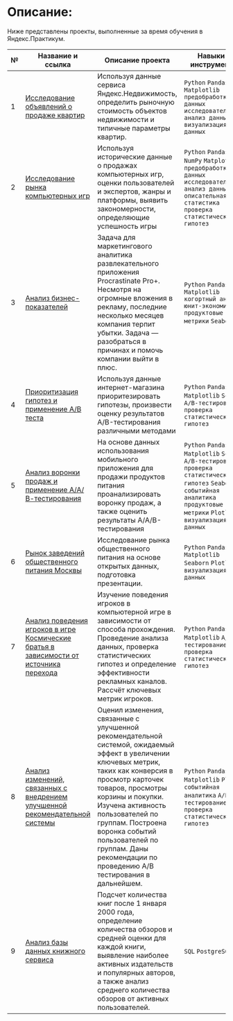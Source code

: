 # Описание:
Ниже представлены проекты, выполненные за время обучения в Яндекс.Практикум.

| № | Название и ссылка | Описание проекта | Навыки и инструменты |
|---|-------------------|------------------|---------------------|
| 1 | [Исследование объявлений о продаже квартир](https://goo.su/5YuG3) | Используя данные сервиса Яндекс.Недвижимость, определить рыночную стоимость объектов недвижимости и типичные параметры квартир. | ``Python`` ``Pandas`` ``Matplotlib`` ``предобработка данных`` ``исследовательский анализ данных`` ``визуализация данных``  |
| 2 | [Исследование рынка компьютерных игр](https://goo.su/aSXIJ) | Используя исторические данные о продажах компьютерных игр, оценки пользователей и экспертов, жанры и платформы, выявить закономерности, определяющие успешность игры  | ``Python`` ``Pandas`` ``NumPy`` ``Matplotlib`` ``предобработка данных`` ``исследовательский анализ данных`` ``описательная статистика`` ``проверка статистических гипотез`` |
| 3 | [Анализ бизнес-показателей](https://goo.su/MAkD) | Задача для маркетингового аналитика развлекательного приложения Procrastinate Pro+. Несмотря на огромные вложения в рекламу, последние несколько месяцев компания терпит убытки. Задача — разобраться в причинах и помочь компании выйти в плюс.| ``Python`` ``Pandas`` ``Matplotlib`` ``когортный анализ`` ``юнит-экономика`` ``продуктовые метрики`` ``Seaborn`` |
| 4 | [Приоритизация гипотез и применение А/В теста](https://goo.su/ZyqdS) | Используя данные интернет-магазина приоритезировать гипотезы, произвести оценку результатов A/B-тестирования различными методами | ``Python`` ``Pandas`` ``Matplotlib`` ``SciPy`` ``A/B-тестирование`` ``проверка статистических гипотез`` |
| 5 | [Анализ воронки продаж и применение А/А/В-тестирования](https://goo.su/16tWS) | На основе данных использования мобильного приложения для продажи продуктов питания проанализировать воронку продаж, а также оценить результаты A/A/B-тестирования  | ``Python`` ``Pandas`` ``Matplotlib`` ``SciPy`` ``A/B-тестирование`` ``проверка статистических гипотез`` ``Seaborn`` ``событийная аналитика`` ``продуктовые метрики`` ``Plotly`` ``визуализация данных`` |
| 6 | [Рынок заведений общественного питания Москвы](https://goo.su/EIMky) | Исследование рынка общественного питания на основе открытых данных, подготовка презентации. | ``Python`` ``Pandas`` ``Matplotlib`` ``Seaborn`` ``Plotly`` ``визуализация данных`` |
| 7 | [Анализ поведения игроков в игре Космические братья в зависимости от источника перехода](https://goo.su/nKMpbF) | Изучение поведения игроков в компьютерной игре в зависимости от способа прохождения. Проведение анализа данных, проверка статистических гипотез и определение эффективности рекламных каналов. Рассчёт ключевых метрик игроков. | ``Python`` ``Pandas`` ``Matplotlib`` ``A/B-тестирование`` ``проверка статистических гипотез`` |
| 8 | [Анализ изменений, связанных с внедрением улучшенной рекомендательной системы](https://goo.su/pVv8E) | Оценил изменения, связанные с улучшенной рекомендательной системой, ожидаемый эффект в увеличении ключевых метрик, таких как конверсия в просмотр карточек товаров, просмотры корзины и покупки. Изучена активность пользователей по группам. Построена воронка событий пользователей по группам. Даны рекомендации по проведению А/В тестирования в дальнейшем. | ``Python`` ``Pandas`` ``Matplotlib`` ``Plotly`` ``событийная аналитика`` ``A/B-тестирование`` ``проверка статистических гипотез`` |
| 9 | [Анализ базы данных книжного сервиса](https://goo.su/cqLBg) | Подсчет количества книг после 1 января 2000 года, определение количества обзоров и средней оценки для каждой книги, выявление наиболее активных издательств и популярных авторов, а также анализ среднего количества обзоров от активных пользователей. | ``SQL`` ``PostgreSQL`` |
